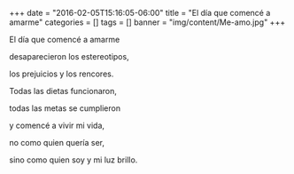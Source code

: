 +++
date = "2016-02-05T15:16:05-06:00"
title = "El día que comencé a amarme"
categories = []
tags = []
banner = "img/content/Me-amo.jpg"
+++

El día que comencé a amarme

desaparecieron los estereotipos,

los prejuicios y los rencores.

Todas las dietas funcionaron,

todas las metas se cumplieron

y comencé a vivir mi vida,

no como quien quería ser,

sino como quien soy y mi luz brillo.

